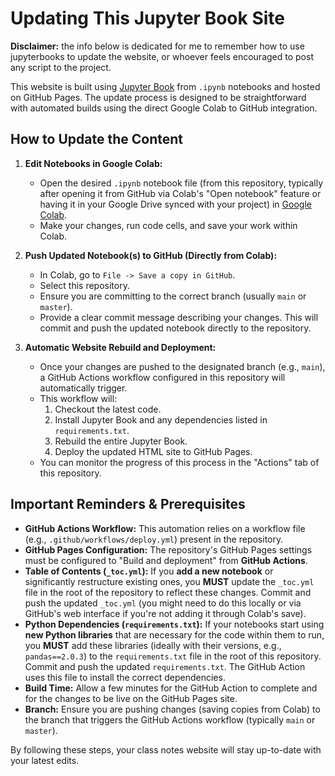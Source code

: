# Updating This Jupyter Book Site

**Disclaimer:** the info below is dedicated for me to remember how to use jupyterbooks to update the website, or whoever feels encouraged to post any script to the project. 

This website is built using [Jupyter Book](https://jupyterbook.org/) from `.ipynb` notebooks and hosted on GitHub Pages. The update process is designed to be straightforward with automated builds using the direct Google Colab to GitHub integration.

## How to Update the Content

1.  **Edit Notebooks in Google Colab:**
    * Open the desired `.ipynb` notebook file (from this repository, typically after opening it from GitHub via Colab's "Open notebook" feature or having it in your Google Drive synced with your project) in [Google Colab](https://colab.research.google.com/).
    * Make your changes, run code cells, and save your work within Colab.

2.  **Push Updated Notebook(s) to GitHub (Directly from Colab):**
    * In Colab, go to `File -> Save a copy in GitHub`.
    * Select this repository.
    * Ensure you are committing to the correct branch (usually `main` or `master`).
    * Provide a clear commit message describing your changes. This will commit and push the updated notebook directly to the repository.

3.  **Automatic Website Rebuild and Deployment:**
    * Once your changes are pushed to the designated branch (e.g., `main`), a GitHub Actions workflow configured in this repository will automatically trigger.
    * This workflow will:
        1.  Checkout the latest code.
        2.  Install Jupyter Book and any dependencies listed in `requirements.txt`.
        3.  Rebuild the entire Jupyter Book.
        4.  Deploy the updated HTML site to GitHub Pages.
    * You can monitor the progress of this process in the "Actions" tab of this repository.

## Important Reminders & Prerequisites

* **GitHub Actions Workflow:** This automation relies on a workflow file (e.g., `.github/workflows/deploy.yml`) present in the repository.
* **GitHub Pages Configuration:** The repository's GitHub Pages settings must be configured to "Build and deployment" from **GitHub Actions**.
* **Table of Contents (`_toc.yml`):** If you **add a new notebook** or significantly restructure existing ones, you **MUST** update the `_toc.yml` file in the root of the repository to reflect these changes. Commit and push the updated `_toc.yml` (you might need to do this locally or via GitHub's web interface if you're not adding it through Colab's save).
* **Python Dependencies (`requirements.txt`):** If your notebooks start using **new Python libraries** that are necessary for the code within them to run, you **MUST** add these libraries (ideally with their versions, e.g., `pandas==2.0.3`) to the `requirements.txt` file in the root of this repository. Commit and push the updated `requirements.txt`. The GitHub Action uses this file to install the correct dependencies.
* **Build Time:** Allow a few minutes for the GitHub Action to complete and for the changes to be live on the GitHub Pages site.
* **Branch:** Ensure you are pushing changes (saving copies from Colab) to the branch that triggers the GitHub Actions workflow (typically `main` or `master`).

By following these steps, your class notes website will stay up-to-date with your latest edits.
